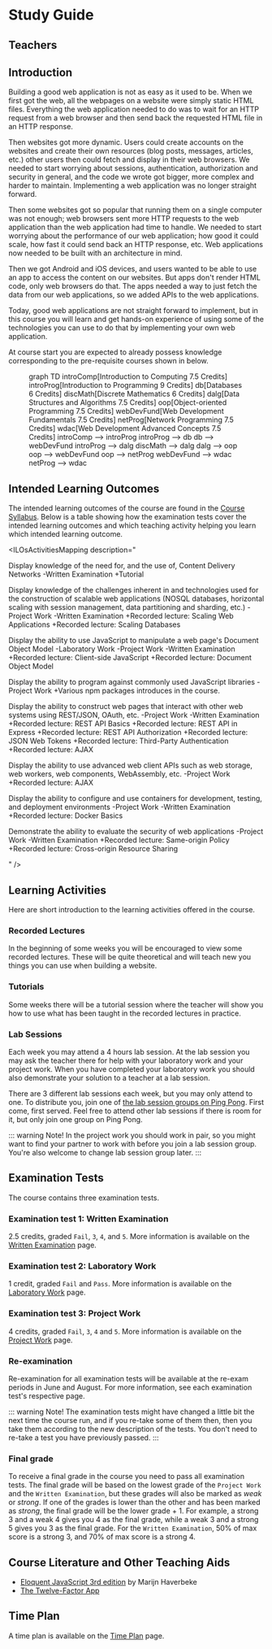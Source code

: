 # Study Guide
<StudyGuideInfo
    course-name="Web Development - Advanced Concepts"
    ladok-code="TFWN19"
    credits="7.5"
    course-coordinator="Peter Larsson-Green"
    examiner="Peter Larsson-Green"
    ping-pong-event="Web Development - Advanced Concepts - TFWN19 - S20"
    ping-pong-password="TFWN19S2003"
/>

## Teachers
<StudyGuideTeachers
    :teachers='[{
        name: "Peter Larsson-Green",
        photo: "peter-larsson-green.jpeg",
        roles: ["Course coordinator", "examiner", "lecturer", "lab assistant"],
        description: "Has studied and followed the development of the web since 2004 and received his Master of Science in Computer Science at Linköping University in 2014. He has been working as programming teacher (part time) since 2010 at both Linköping University and Jönköping University.",
        email: "Peter.Larsson-Green@ju.se",
        phone: "036 - 10 17 35",
        website: "https://ju.se/en/personinfo.html?sign=LarPet"
    }, {
        name: "Linus Rudbeck",
        photo: "linus-rudbeck.jpeg",
        roles: ["Lab assistant"],
        description: "Former JTH student that studied the program Software Engineering and Mobile Platforms. Started the company Red Capes IT together with Daniel Fransén after he graduated. ",
        email: "",
        phone: "",
        website: "https://redcapesit.se/author/linus/"
    }, {
        name: "Muhammad Ismail",
        photo: "muhammad-ismail.jpeg",
        roles: ["Lab assistant"],
        description: "Laboratory Engineer at JTH.",
        email: "Muhammad.Ismail@ju.se",
        phone: "036 - 10 15 92",
        website: "https://ju.se/en/personinfo.html?sign=IsmMuh"
    }]'
/>

## Introduction
Building a good web application is not as easy as it used to be.
When we first got the web, all the webpages on a website were simply static HTML files. Everything the web application needed to do was to wait for an HTTP request from a web browser and then send back the requested HTML file in an HTTP response.

Then websites got more dynamic. Users could create accounts on the websites and create their own resources (blog posts, messages, articles, etc.) other users then could fetch and display in their web browsers. We needed to start worrying about sessions, authentication, authorization and security in general, and the code we wrote got bigger, more complex and harder to maintain. Implementing a web application was no longer straight forward.

Then some websites got so popular that running them on a single computer was not enough; web browsers sent more HTTP requests to the web application than the web application had time to handle. We needed to start worrying about the performance of our web application; how good it could scale, how fast it could send back an HTTP response, etc. Web applications now needed to be built with an architecture in mind.

Then we got Android and iOS devices, and users wanted to be able to use an app to access the content on our websites. But apps don't render HTML code, only web browsers do that. The apps needed a way to just fetch the data from our web applications, so we added APIs to the web applications. 

Today, good web applications are not straight forward to implement, but in this course you will learn and get hands-on experience of using some of the technologies you can use to do that by implementing your own web application.

At course start you are expected to already possess knowledge corresponding to the pre-requisite courses shown in <FigureNumber /> below.

<Figure caption="Prerequisites for this course.">
<mermaid>
graph TD
    introComp[Introduction to Computing 7.5 Credits]
    introProg[Introduction to Programming 9 Credits]
    db[Databases 6 Credits]
    discMath[Discrete Mathematics 6 Credits]
    dalg[Data Structures and Algorithms 7.5 Credits]
    oop[Object-oriented Programming 7.5 Credits]
    webDevFund[Web Development Fundamentals 7.5 Credits]
    netProg[Network Programming 7.5 Credits]
    wdac[Web Development Advanced Concepts 7.5 Credits]
    introComp --> introProg
    introProg --> db
    db --> webDevFund
    introProg --> dalg
    discMath --> dalg
    dalg --> oop
    oop --> webDevFund
    oop --> netProg
    webDevFund --> wdac
    netProg --> wdac
</mermaid>
</Figure>

## Intended Learning Outcomes
The intended learning outcomes of the course are found in the [Course Syllabus](course-syllabus/). Below is a table showing how the examination tests cover the intended learning outcomes and which teaching activity helping you learn which intended learning outcome.

<ILOsActivitiesMapping description="

Display knowledge of the need for, and the use of, Content Delivery Networks
-Written Examination
+Tutorial

Display knowledge of the challenges inherent in and technologies used for the construction of scalable web applications (NOSQL databases, horizontal scaling with session management, data partitioning and sharding, etc.)
-Project Work
-Written Examination
+Recorded lecture: Scaling Web Applications
+Recorded lecture: Scaling Databases

Display the ability to use JavaScript to manipulate a web page's Document Object Model
-Laboratory Work
-Project Work
-Written Examination
+Recorded lecture: Client-side JavaScript
+Recorded lecture: Document Object Model

Display the ability to program against commonly used JavaScript libraries
-Project Work
+Various npm packages introduces in the course.

Display the ability to construct web pages that interact with other web systems using REST/JSON, OAuth, etc.
-Project Work
-Written Examination
+Recorded lecture: REST API Basics
+Recorded lecture: REST API in Express
+Recorded lecture: REST API Authorization
+Recorded lecture: JSON Web Tokens
+Recorded lecture: Third-Party Authentication
+Recorded lecture: AJAX

Display the ability to use advanced web client APIs such as web storage, web workers, web components, WebAssembly, etc.
-Project Work
+Recorded lecture: AJAX

Display the ability to configure and use containers for development, testing, and deployment environments
-Project Work
-Written Examination
+Recorded lecture: Docker Basics

Demonstrate the ability to evaluate the security of web applications
-Project Work
-Written Examination
+Recorded lecture: Same-origin Policy
+Recorded lecture: Cross-origin Resource Sharing

" />

## Learning Activities
Here are short introduction to the learning activities offered in the course.

### Recorded Lectures
In the beginning of some weeks you will be encouraged to view some recorded lectures. These will be quite theoretical and will teach new you things you can use when building a website.

### Tutorials
Some weeks there will be a tutorial session where the teacher will show you how to use what has been taught in the recorded lectures in practice. 

### Lab Sessions
Each week you may attend a 4 hours lab session. At the lab session you may ask the teacher there for help with your laboratory work and your project work. When you have completed your laboratory work you should also demonstrate your solution to a teacher at a lab session.

There are 3 different lab sessions each week, but you may only attend to one. To distribute you, join one of [the lab session groups on Ping Pong](https://pingpong.hj.se/courseId/22061/projectGroupsList.do). First come, first served. Feel free to attend other lab sessions if there is room for it, but only join one group on Ping Pong.

::: warning Note!
In the project work you should work in pair, so you might want to find your partner to work with before you join a lab session group. You're also welcome to change lab session group later. 
:::

## Examination Tests
The course contains three examination tests.

### Examination test 1: Written Examination
2.5 credits, graded `Fail`, `3`, `4`, and `5`. More information is available on the [Written Examination](written-examination/) page.

### Examination test 2: Laboratory Work
1 credit, graded `Fail` and `Pass`. More information is available on the [Laboratory Work](laboratory-work/) page.

### Examination test 3: Project Work
4 credits, graded `Fail`, `3`, `4` and `5`. More information is available on the [Project Work](project-work/) page.

### Re-examination
Re-examination for all examination tests will be available at the re-exam periods in June and August. For more information, see each examination test's respective page.

::: warning Note!
The examination tests might have changed a little bit the next time the course run, and if you re-take some of them then, then you take them according to the new description of the tests. You don't need to re-take a test you have previously passed.
:::

### Final grade
To receive a final grade in the course you need to pass all examination tests. The final grade will be based on the lowest grade of the `Project Work` and the `Written Examination`, but these grades will also be marked as *weak* or *strong*. If one of the grades is lower than the other and has been marked as *strong*, the final grade will be the lower grade + 1. For example, a strong 3 and a weak 4 gives you 4 as the final grade, while a weak 3 and a strong 5 gives you 3 as the final grade. For the `Written Examination`, 50% of max score is a strong 3, and 70% of max score is a strong 4.

## Course Literature and Other Teaching Aids
* [Eloquent JavaScript 3rd edition](https://eloquentjavascript.net/) by Marijn Haverbeke
* [The Twelve-Factor App](https://12factor.net/)

## Time Plan
A time plan is available on the [Time Plan](time-plan/) page.
